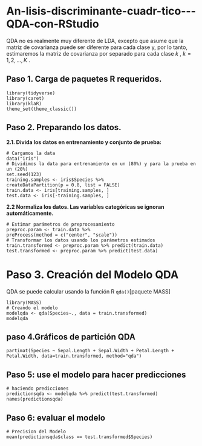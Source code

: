 # An-lisis-discriminante-cuadr-tico---QDA-con-RStudio

QDA no es realmente muy diferente de LDA, excepto que asume que la matriz de covarianza puede ser diferente para cada clase y, por lo tanto, estimaremos la matriz de covarianza por separado para cada clase $k$ , $k = 1, 2, ..., K$ .

## **Paso 1. Carga de paquetes R requeridos.**

```{r message=FALSE}
library(tidyverse)
library(caret)
library(klaR)
theme_set(theme_classic())
```

## **Paso 2. Preparando los datos.**

**2.1. Divida los datos en entrenamiento y conjunto de prueba:**
  
  ```{r}
# Cargamos la data
data("iris")
# Dividimos la data para entrenamiento en un (80%) y para la prueba en un (20%)
set.seed(123)
training.samples <- iris$Species %>%
  createDataPartition(p = 0.8, list = FALSE)
train.data <- iris[training.samples, ]
test.data <- iris[-training.samples, ]
```

**2.2 Normaliza los datos. Las variables categóricas se ignoran automáticamente.**
  
  ```{r}
# Estimar parámetros de preprocesamiento
preproc.param <- train.data %>% 
  preProcess(method = c("center", "scale"))
# Transformar los datos usando los parámetros estimados
train.transformed <- preproc.param %>% predict(train.data)
test.transformed <- preproc.param %>% predict(test.data)
```
# **Paso 3. Creación del Modelo QDA**
 QDA se puede calcular usando la función R `qda()`[paquete MASS]

```{r}
library(MASS)
# Creando el modelo
modelqda <- qda(Species~., data = train.transformed)
modelqda

```
## paso 4.**Gráficos de partición QDA**
```{r} 
partimat(Species ~ Sepal.Length + Sepal.Width + Petal.Length + Petal.Width, data=train.transformed, method="qda")
```

## **Paso 5: use el modelo para hacer predicciones**

```{r}
# haciendo predicciones
predictionsqda <- modelqda %>% predict(test.transformed)
names(predictionsqda)
```

## **Paso 6: evaluar el modelo**
```{r}
# Precision del Modelo
mean(predictionsqda$class == test.transformed$Species)
```
